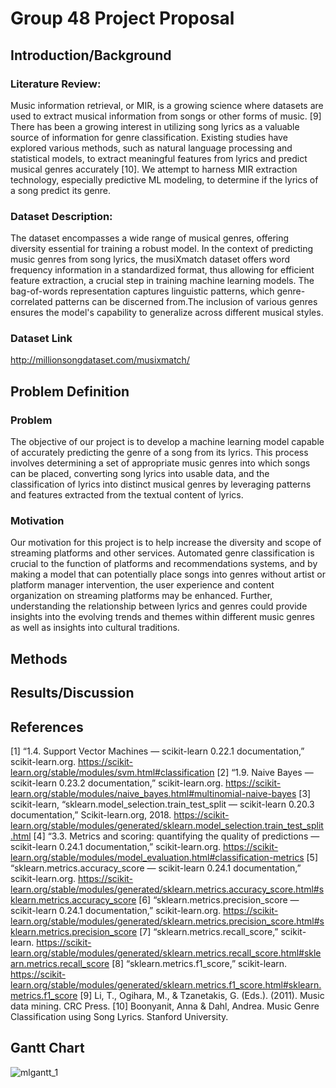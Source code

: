 # Group 48 Project Proposal
## Introduction/Background
### Literature Review:
Music information retrieval, or MIR, is a growing science where datasets are used to extract musical information from songs or other forms of music. [9] There has been a growing interest in utilizing song lyrics as a valuable source of information for genre classification. Existing studies have explored various methods, such as natural language processing and statistical models, to extract meaningful features from lyrics and predict musical genres accurately [10]. We attempt to harness MIR extraction technology, especially predictive ML modeling, to determine if the lyrics of a song predict its genre. 

### Dataset Description:
The dataset encompasses a wide range of musical genres, offering diversity essential for training a robust model. In the context of predicting music genres from song lyrics, the musiXmatch dataset offers word frequency information in a standardized format, thus allowing for efficient feature extraction, a crucial step in training machine learning models. The bag-of-words representation captures linguistic patterns, which genre-correlated patterns can be discerned from.The inclusion of various genres ensures the model's capability to generalize across different musical styles.

### Dataset Link
http://millionsongdataset.com/musixmatch/ 
## Problem Definition
### Problem
The objective of our project is to develop a machine learning model capable of accurately predicting the genre of a song from its lyrics. This process involves determining a set of appropriate music genres into which songs can be placed, converting song lyrics into usable data, and the classification of lyrics into distinct musical genres by leveraging patterns and features extracted from the textual content of lyrics.

### Motivation
Our motivation for this project is to help increase the diversity and scope of streaming platforms and other services. Automated genre classification is crucial to the function of platforms and recommendations systems, and by making a model that can potentially place songs into genres without artist or platform manager intervention, the user experience and content organization on streaming platforms may be enhanced. Further, understanding the relationship between lyrics and genres could provide insights into the evolving trends and themes within different music genres as well as insights into cultural traditions.

## Methods
## Results/Discussion

## References
[1] “1.4. Support Vector Machines — scikit-learn 0.22.1 documentation,” scikit-learn.org. https://scikit-learn.org/stable/modules/svm.html#classification
[2] “1.9. Naive Bayes — scikit-learn 0.23.2 documentation,” scikit-learn.org. https://scikit-learn.org/stable/modules/naive_bayes.html#multinomial-naive-bayes
[3] scikit-learn, “sklearn.model_selection.train_test_split — scikit-learn 0.20.3 documentation,” Scikit-learn.org, 2018. https://scikit-learn.org/stable/modules/generated/sklearn.model_selection.train_test_split.html
[4] “3.3. Metrics and scoring: quantifying the quality of predictions — scikit-learn 0.24.1 documentation,” scikit-learn.org. https://scikit-learn.org/stable/modules/model_evaluation.html#classification-metrics
[5] “sklearn.metrics.accuracy_score — scikit-learn 0.24.1 documentation,” scikit-learn.org. https://scikit-learn.org/stable/modules/generated/sklearn.metrics.accuracy_score.html#sklearn.metrics.accuracy_score
[6] “sklearn.metrics.precision_score — scikit-learn 0.24.1 documentation,” scikit-learn.org. https://scikit-learn.org/stable/modules/generated/sklearn.metrics.precision_score.html#sklearn.metrics.precision_score
[7] “sklearn.metrics.recall_score,” scikit-learn. https://scikit-learn.org/stable/modules/generated/sklearn.metrics.recall_score.html#sklearn.metrics.recall_score
[8] “sklearn.metrics.f1_score,” scikit-learn. https://scikit-learn.org/stable/modules/generated/sklearn.metrics.f1_score.html#sklearn.metrics.f1_score
[9]  Li, T., Ogihara, M., & Tzanetakis, G. (Eds.). (2011). Music data mining. CRC Press.
[10] Boonyanit, Anna & Dahl, Andrea. Music Genre Classification using Song Lyrics. Stanford University.

## Gantt Chart
![mlgantt_1](https://github.gatech.edu/storage/user/70451/files/3bcd8922-2d1d-4232-adce-ce0541a0e797)

